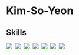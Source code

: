 # Kim-So-Yeon



## Skills
<img src="https://img.shields.io/badge/C-A8B9CC?style=flat-square&logo=C&logoColor=white"/></a>&nbsp;
<img src="https://img.shields.io/badge/C++-00599C?style=flat-square&logo=C%2B%2B&logoColor=white"/></a>&nbsp;
<img src="https://img.shields.io/badge/Java-007396?style=flat-square&logo=Java&logoColor=white"/></a>&nbsp;
<img src="https://img.shields.io/badge/JavaScript-F7DF1E?style=flat-square&logo=&JavaScript&logoColor=white"/></a>&nbsp;
<img src="https://img.shields.io/badge/HTML-E34F26?style=flat-square&logo=&HTML&logoColor=white"/></a>&nbsp;
<img src="https://img.shields.io/badge/CSS-1572B6?style=flat-square&logo=&CSS&logoColor=white"/></a>&nbsp;
<img src="https://img.shields.io/badge/Mysql-4479A1?style=flat-square&logo=&Mysql&logoColor=white"/></a>&nbsp;
